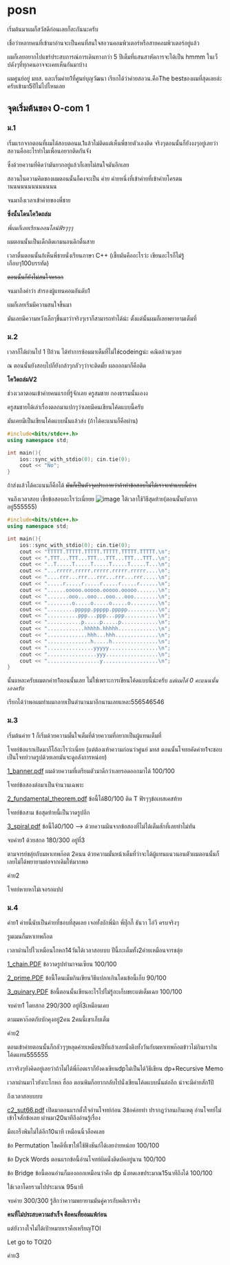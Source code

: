# posn

เริ่มต้นมาผมก็สวัสดีก่อนเลยก็ละกันนะครับ

เชื่อว่าหลายคนที่เข้ามาอ่านจะเป็นคนที่สนใจสอวนคอมพิวเตอร์หรือสายคอมพิวเตอร์อยู่แล้ว

ผมก็เลยอยากไปแชร์ประสบการณ์การเดินทางกว่า 5 ปีเต็มที่แสนสาหัดการจะได้เป็น hmmm ในเว็ปดังๆที่ทุกคนอาจจะเคยเห็นกันมาบ้าง

ผมศูนย์อยู่ มทส. และเริ่มค่าย1ที่ศูนย์บุญวัฒนา เรียกได้ว่าค่ายสอวน.คือThe bestของผมที่สุดเลยล่ะครับเข้ามา5ปีไม่ไปไหนเลย

## จุดเริ่มต้นของ O-com 1

### ม.1

เริ่มแรกจากตอนที่ผมได้สอบตอนม.1แล้วไม่ติดแต่เห็นพี่ชายตัวเองติด  จริงๆตอนนั้นก็ยังงงๆอยู่เลยว่าสอวนคืออะไรทำไมเพื่อนอยากติดกันจัง

ซึ่งด้วยความที่คิดว่ามันยากอยู่แล้วก็เลยไม่สนใจมันอีกเลย

สอวนในความคิดของผมตอนนั้นก็คงจะเป็น ค่าย  ค่ายหนึ่งที่เข้าค่ายที่เข้าค่ายโครตนานนนนนนนนนนนนน

จนมาถึงเวลาเข้าค่ายของพี่ชาย

**ซึ่งนั้นโดนโควิดถล่ม**

*พี่ผมก็เลยเรียนออนไลน์ฟิรๆๆๆ*

ผมตอนนั้นเป็นเด็กติดเกมนอนดึกตื่นสาย

เวลาตื่นตอนนั้นก้เห็นพี่ชายนั่งเรียนภาษา C++ (เชี้ยมันคืออะไรว่ะ เขียนอะไรก็ไม่รู้เกือบๆ100บรรทัด)

~~ตอนนั้นก็ยังไม่สนใจหรอก~~

จนมาถึงคำว่า สำรองผู้แทนคอมอันดับ1

ผมก็เลยเริ่มมีความสนใจขึ้นมา

มันเลยมีความหวังเล็กๆขึ้นมาว่าจริงๆเราก็สามารถทำได้น่ะ ตั้งแต่นั้นผมก็เลยพยายามเต็มที่

### ม.2

เวลาก็ได้ผ่านไป 1 ปีถ้วน ได้ทำการซ้อมมาเต็มที่ไม่ใช่codeingน่ะ คณิตล้วนๆเลย

ณ ตอนนั้นยังสอบไปก็ยังกล้าๆกลัวๆว่าจะติดมั้ย ผลออกมาก็คือติด

**โควิดถล่มV2**

ช่วงเวลาตอนเข้าค่ายคนแรกที่รู้จักเลย ครูสมชาย กองธรรมนั้นเองง

ครูสมชายได้เล่าเรื่องตลกมาแปกๆว่าเลยมีคนเขียนโค้ดแบบนี้ครับ

มันเคยมีเป็นเขียนโค้ดแบบนั้นแล้วส่ง (ถ้าได้คะแนนก็คือผ่าน)

```cpp
#include<bits/stdc++.h>
using namespace std;

int main(){
	ios::sync_with_stdio(0); cin.tie(0);
	cout << "No";
}
```

ถ้าส่งแล้วได้คะแนนก็คือได้
~~มันก็เป็นตัวจุดประกายว่าถ้าทำข้อสอบไม่ได้เราจะทำแบบนี้บ้าง~~

จนถึงเวลาสอบ
เชี้ยข้อสอบอะไรว่ะเนี่ยยย
![image](https://github.com/user-attachments/assets/0c6dd436-c357-4284-90d2-84f398933115)
ได้เวลาใช้วิธีสุดท้าย(ตอนนั้นยังกากอยู่555555)
```cpp
#include<bits/stdc++.h>
using namespace std;

int main(){
	ios::sync_with_stdio(0); cin.tie(0);
	cout << "TTTTT.TTTTT.TTTTT.TTTTT.TTTTT.TTTTT.\n";
	cout << ".TTT...TTT...TTT...TTT...TTT...TTT..\n";
	cout << "..T.....T.....T.....T.....T.....T...\n";
	cout << "...rrrrr.rrrrr.rrrrr.rrrrr.rrrrr....\n";
	cout << "....rrr...rrr...rrr...rrr...rrr.....\n";
	cout << ".....r.....r.....r.....r.....r......\n";
	cout << "......ooooo.ooooo.ooooo.ooooo.......\n";
	cout << ".......ooo...ooo...ooo...ooo........\n";
	cout << "........o.....o.....o.....o.........\n";
	cout << ".........ppppp.ppppp.ppppp..........\n";
	cout << "..........ppp...ppp...ppp...........\n";
	cout << "...........p.....p.....p............\n";
	cout << "............hhhhh.hhhhh.............\n";
	cout << ".............hhh...hhh..............\n";
	cout << "..............h.....h...............\n";
	cout << "...............yyyyy................\n";
	cout << "................yyy.................\n";
	cout << ".................y..................\n";
}
```
นั้นแหละครับผมตกค่าย1ตอนนั้นเลย
ไม่ใช่เพราะการเขียนโค้ดแบบนี้น่ะครับ *แต่ผมได้ 0 คะแนนนั้นเองครับ*

เรียกได้ว่าพอผมทำผมกลายเป็นตำนานมาอีกนานเลยแหละ556546546

### ม.3

เริ่มต้นค่าย 1 ก็เริ่มด้วยความมั้นใจเต็มที่ด้วยความที่อยากเป็นผู้แทนเต็มที่

โจทย์ข้อแรกเปิดมาก็โอ้อะไรว่ะเนี่ยย  (แต่ต้องเท้าความก่อนว่าศูนย์ มทส ตอนนั้นโจทยคัดค่าย1จะชอบเป็นโจทย์วาดรูปด้วยเลยมันจะดูอลังการหน่อย)

[1_banner.pdf](https://github.com/user-attachments/files/20265735/t65.1._1_banner.pdf)
ผมด้วยความที่เตรียมตัวมาดีกว่าเลยรอดออกมาได้ 100/100

โจทย์ข้อสองต่อมาเป็นจำนวนเฉพาะ

[2_fundamental_theorem.pdf](https://github.com/user-attachments/files/20265740/t65.1._2_fundamental_theorem.pdf)
ข้อนี้ได้80/100 ติด T ฟิรๆๆข้อเทสเคสท้าย

โจทย์ข้อสาม  ข้อสุดท้ายนี้เป็นวาดรูปอีก

[3_spiral.pdf](https://github.com/user-attachments/files/20265744/t65.1._3_spiral.pdf)
ข้อนี้ได้0/100 --> ด้วยความมึนจากข้อสองที่ไม่ได้เต็มสักที่เลยทำไม่ทัน

จบค่าย1 ด้วยสกอ 180/300 อยู่ที่3 

ตามจารย์ขลุ่ยกับมหาเทพก๊อต 2คนน
ด้วยความมั้นหน้าเต็มที่ว่าจะได้ผู้แทนแนวนอนตัวผมตอนนั้นก็เลยไม่ได้พยายามต่อจากเดิมให้มากพอ

ค่าย2

โจทย์หายหาไม่เจอรอแปป

### ม.4

ค่าย1 ค่ายนี้นับเป็นค่ายที่ชอบที่สุดเลย เจอทั้งบักพี่มิก พี่ปุ๊กกี๊ ธันวา ไอ่วี ครบจริงๆ

รูมเมนก็มหาเทพก็อต

เวลาผ่านไปไวเหมือนโกหก14วันได้เวลาสอบบบ ปีนี้กะเต็มทั้ง2ค่ายเหมือนจารขลุ่ย

[1_chain.PDF](https://github.com/user-attachments/files/20273402/t66.1._1_chain.PDF) 
ข้อวาดรูปทำมาจนเซียน 100/100

[2_prime.PDF](https://github.com/user-attachments/files/20273403/t66.1._2_prime.PDF)
ข้อนี้โดนเม็มกินเขียนวิธีแปลกเกินโดนข้อนี้เก็บ 90/100

[3_quinary.PDF](https://github.com/user-attachments/files/20273404/t66.1._3_quinary.PDF)
ข้อนี้ตอนนั้นเขียนอะไรไปไม่รู้กะเก็บขยะแต่เต็มเฉย 100/100

จบค่าย1 โดยสกอ 290/300 อยู่ที่3เหมือนเคย

ตามมหาก๊อตกับบักคุงอยู่2คน 2คนนี้เขาเก็บเต็ม

ค่าย2

ตอนเข้าค่ายตอนนั้นก็กลัวๆๆหลุดค่ายเหมือนปีที่แล้วเลยนั่งตึงทั้งวันกับมหาเทพก๊อตข้าวไม่กินเรากินโค้ดแทน555555

เราจริงๆยังคิดอยู่เลยว่าถ้าไม่ได้พี่ก๊อตเราก็ยังคงเขียนdpไม่เป็นได้วิธีเขียน dp+Recursive Memo

เวลาผ่านมาไวยังกะโกหก ฮื่ออ ตอนพิมก็อยากกลับไปนั่งเขียนโค้ดแบบนั้นต่ออีก น่าจะมีค่ายสัก1ปี

ถึงเวลาสอบบบบ

[c2_sut66.pdf](https://github.com/user-attachments/files/20273437/c2_sut66_permutation.pdf)
เปิดมาตอนแรกตั้งใจอ่านโจทย์ก่อน 3ข้อค่อยทำ ปรากฏว่าลนเกินเหตุ อ่านโจทย์ไม่เข้าใจสักข้อเลย ผ่านมา20นาทีถึงอ่านรู้เรื่อง

มือเกร็งพิมไม่ได้อีก10นาที เหมือนนิ้วล็อคเลย

ข้อ Permutation โชคดีที่เขาให้ใช้ฟังชันก์ได้เลยง่ายหน่อย 100/100

ข้อ Dyck Words ตอนแรกข้อนี้อ่านโจทย์ผิดนั่งติดบัคอยู่นาน 100/100

ข้อ Bridge ข้อนี้ตอนอ่านก็มองออกเหมือนว่าคือ dp นั่งทดเลขประมาณ15นาทีถึงได้ 100/100

ใช้เวลาโดยรวมไปประมาณ 95นาที  

จบค่าย 300/300 รู้สึกว่าความพยายามมันคู่ควรกับคติเราจริง

**คนที่ไม่ประสบความสำเร็จ คือคนที่ยอมแพ้ก่อน** 

แต่ยังวางใจไม่ได้เป้าหมายเราคือเหรียญTOI

Let go to TOI20

ค่าย3

